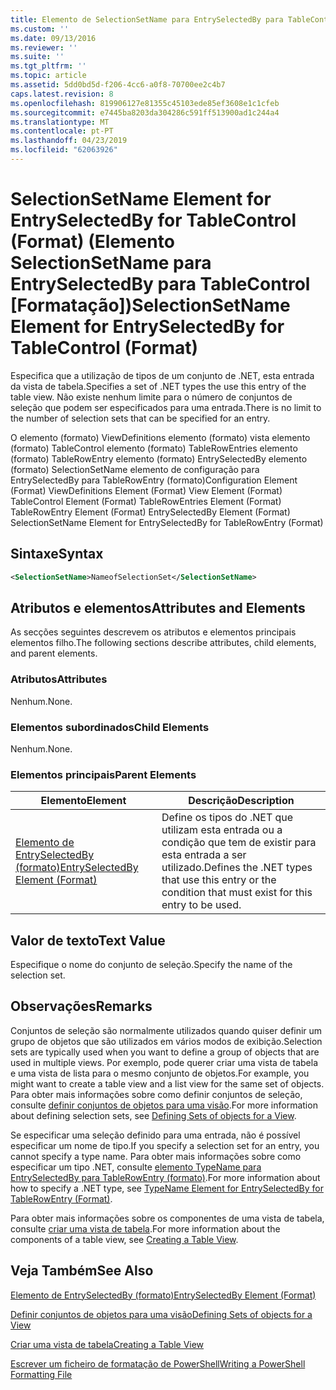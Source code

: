 ```yaml
---
title: Elemento de SelectionSetName para EntrySelectedBy para TableControl (formato) | Documentos da Microsoft
ms.custom: ''
ms.date: 09/13/2016
ms.reviewer: ''
ms.suite: ''
ms.tgt_pltfrm: ''
ms.topic: article
ms.assetid: 5dd0bd5d-f206-4cc6-a0f8-70700ee2c4b7
caps.latest.revision: 8
ms.openlocfilehash: 819906127e81355c45103ede85ef3608e1c1cfeb
ms.sourcegitcommit: e7445ba8203da304286c591ff513900ad1c244a4
ms.translationtype: MT
ms.contentlocale: pt-PT
ms.lasthandoff: 04/23/2019
ms.locfileid: "62063926"
---
```

# <a name="selectionsetname-element-for-entryselectedby-for-tablecontrol-format"></a><span data-ttu-id="b0251-102">SelectionSetName Element for EntrySelectedBy for TableControl (Format) (Elemento SelectionSetName para EntrySelectedBy para TableControl [Formatação])</span><span class="sxs-lookup"><span data-stu-id="b0251-102">SelectionSetName Element for EntrySelectedBy for TableControl (Format)</span></span>

<span data-ttu-id="b0251-103">Especifica que a utilização de tipos de um conjunto de .NET, esta entrada da vista de tabela.</span><span class="sxs-lookup"><span data-stu-id="b0251-103">Specifies a set of .NET types the use this entry of the table view.</span></span> <span data-ttu-id="b0251-104">Não existe nenhum limite para o número de conjuntos de seleção que podem ser especificados para uma entrada.</span><span class="sxs-lookup"><span data-stu-id="b0251-104">There is no limit to the number of selection sets that can be specified for an entry.</span></span>

<span data-ttu-id="b0251-105">O elemento (formato) ViewDefinitions elemento (formato) vista elemento (formato) TableControl elemento (formato) TableRowEntries elemento (formato) TableRowEntry elemento (formato) EntrySelectedBy elemento (formato) SelectionSetName elemento de configuração para EntrySelectedBy para TableRowEntry (formato)</span><span class="sxs-lookup"><span data-stu-id="b0251-105">Configuration Element (Format) ViewDefinitions Element (Format) View Element (Format) TableControl Element (Format) TableRowEntries Element (Format) TableRowEntry Element (Format) EntrySelectedBy Element (Format) SelectionSetName Element for EntrySelectedBy for TableRowEntry (Format)</span></span>

## <a name="syntax"></a><span data-ttu-id="b0251-106">Sintaxe</span><span class="sxs-lookup"><span data-stu-id="b0251-106">Syntax</span></span>

```xml
<SelectionSetName>NameofSelectionSet</SelectionSetName>
```

## <a name="attributes-and-elements"></a><span data-ttu-id="b0251-107">Atributos e elementos</span><span class="sxs-lookup"><span data-stu-id="b0251-107">Attributes and Elements</span></span>

<span data-ttu-id="b0251-108">As secções seguintes descrevem os atributos e elementos principais elementos filho.</span><span class="sxs-lookup"><span data-stu-id="b0251-108">The following sections describe attributes, child elements, and parent elements.</span></span>

### <a name="attributes"></a><span data-ttu-id="b0251-109">Atributos</span><span class="sxs-lookup"><span data-stu-id="b0251-109">Attributes</span></span>

<span data-ttu-id="b0251-110">Nenhum.</span><span class="sxs-lookup"><span data-stu-id="b0251-110">None.</span></span>

### <a name="child-elements"></a><span data-ttu-id="b0251-111">Elementos subordinados</span><span class="sxs-lookup"><span data-stu-id="b0251-111">Child Elements</span></span>

<span data-ttu-id="b0251-112">Nenhum.</span><span class="sxs-lookup"><span data-stu-id="b0251-112">None.</span></span>

### <a name="parent-elements"></a><span data-ttu-id="b0251-113">Elementos principais</span><span class="sxs-lookup"><span data-stu-id="b0251-113">Parent Elements</span></span>

|<span data-ttu-id="b0251-114">Elemento</span><span class="sxs-lookup"><span data-stu-id="b0251-114">Element</span></span>|<span data-ttu-id="b0251-115">Descrição</span><span class="sxs-lookup"><span data-stu-id="b0251-115">Description</span></span>|
|-------------|-----------------|
|[<span data-ttu-id="b0251-116">Elemento de EntrySelectedBy (formato)</span><span class="sxs-lookup"><span data-stu-id="b0251-116">EntrySelectedBy Element (Format)</span></span>](./entryselectedby-element-for-tablerowentry-for-tablecontrol-format.md)|<span data-ttu-id="b0251-117">Define os tipos do .NET que utilizam esta entrada ou a condição que tem de existir para esta entrada a ser utilizado.</span><span class="sxs-lookup"><span data-stu-id="b0251-117">Defines the .NET types that use this entry or the condition that must exist for this entry to be used.</span></span>|

## <a name="text-value"></a><span data-ttu-id="b0251-118">Valor de texto</span><span class="sxs-lookup"><span data-stu-id="b0251-118">Text Value</span></span>

<span data-ttu-id="b0251-119">Especifique o nome do conjunto de seleção.</span><span class="sxs-lookup"><span data-stu-id="b0251-119">Specify the name of the selection set.</span></span>

## <a name="remarks"></a><span data-ttu-id="b0251-120">Observações</span><span class="sxs-lookup"><span data-stu-id="b0251-120">Remarks</span></span>

<span data-ttu-id="b0251-121">Conjuntos de seleção são normalmente utilizados quando quiser definir um grupo de objetos que são utilizados em vários modos de exibição.</span><span class="sxs-lookup"><span data-stu-id="b0251-121">Selection sets are typically used when you want to define a group of objects that are used in multiple views.</span></span> <span data-ttu-id="b0251-122">Por exemplo, pode querer criar uma vista de tabela e uma vista de lista para o mesmo conjunto de objetos.</span><span class="sxs-lookup"><span data-stu-id="b0251-122">For example, you might want to create a table view and a list view for the same set of objects.</span></span> <span data-ttu-id="b0251-123">Para obter mais informações sobre como definir conjuntos de seleção, consulte [definir conjuntos de objetos para uma visão](./defining-selection-sets.md).</span><span class="sxs-lookup"><span data-stu-id="b0251-123">For more information about defining selection sets, see [Defining Sets of objects for a View](./defining-selection-sets.md).</span></span>

<span data-ttu-id="b0251-124">Se especificar uma seleção definido para uma entrada, não é possível especificar um nome de tipo.</span><span class="sxs-lookup"><span data-stu-id="b0251-124">If you specify a selection set for an entry, you cannot specify a type name.</span></span> <span data-ttu-id="b0251-125">Para obter mais informações sobre como especificar um tipo .NET, consulte [elemento TypeName para EntrySelectedBy para TableRowEntry (formato)](./typename-element-for-entryselectedby-for-tablecontrol-format.md).</span><span class="sxs-lookup"><span data-stu-id="b0251-125">For more information about how to specify a .NET type, see [TypeName Element for EntrySelectedBy for TableRowEntry (Format)](./typename-element-for-entryselectedby-for-tablecontrol-format.md).</span></span>

<span data-ttu-id="b0251-126">Para obter mais informações sobre os componentes de uma vista de tabela, consulte [criar uma vista de tabela](./creating-a-table-view.md).</span><span class="sxs-lookup"><span data-stu-id="b0251-126">For more information about the components of a table view, see [Creating a Table View](./creating-a-table-view.md).</span></span>

## <a name="see-also"></a><span data-ttu-id="b0251-127">Veja Também</span><span class="sxs-lookup"><span data-stu-id="b0251-127">See Also</span></span>

[<span data-ttu-id="b0251-128">Elemento de EntrySelectedBy (formato)</span><span class="sxs-lookup"><span data-stu-id="b0251-128">EntrySelectedBy Element (Format)</span></span>](./entryselectedby-element-for-tablerowentry-for-tablecontrol-format.md)

[<span data-ttu-id="b0251-129">Definir conjuntos de objetos para uma visão</span><span class="sxs-lookup"><span data-stu-id="b0251-129">Defining Sets of objects for a View</span></span>](./defining-selection-sets.md)

[<span data-ttu-id="b0251-130">Criar uma vista de tabela</span><span class="sxs-lookup"><span data-stu-id="b0251-130">Creating a Table View</span></span>](./creating-a-table-view.md)

[<span data-ttu-id="b0251-131">Escrever um ficheiro de formatação de PowerShell</span><span class="sxs-lookup"><span data-stu-id="b0251-131">Writing a PowerShell Formatting File</span></span>](./writing-a-powershell-formatting-file.md)
